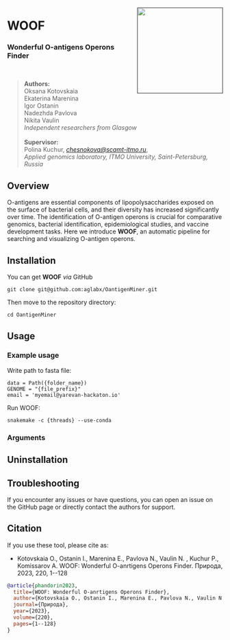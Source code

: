 
<a href=""><img src="img/woof_logo.png" align="right" width="200" ></a>

# WOOF 


### Wonderful O-antigens Operons Finder

<br />

> **Authors:** <br />
Oksana Kotovskaia <br />
Ekaterina Marenina <br />
Igor Ostanin <br />
Nadezhda Pavlova <br />
Nikita Vaulin <br />
*Independent researchers from Glasgow* <br /><br />
**Supervisor:** <br />
Polina Kuchur, [*chesnokova@scamt-itmo.ru*](mailto:chesnokova@scamt-itmo.ru), <br /> *Applied genomics laboratory, ITMO University, Saint-Petersburg, Russia*

## Overview

O-antigens are essential components of lipopolysaccharides exposed on the surface of bacterial cells, and their diversity has increased significantly over time. The identification of O-antigen operons is crucial for comparative genomics, bacterial identification, epidemiological studies, and vaccine development tasks. Here we introduce **WOOF**, an automatic pipeline for searching and visualizing O-antigen operons.

 
## Installation

You can get **WOOF** *via* GitHub

```
git clone git@github.com:aglabx/OantigenMiner.git
```

Then move to the repository directory:

```
cd OantigenMiner
```

## Usage

### Example usage

Write path to fasta file:
```
data = Path({folder_name})
GENOME = "{file_prefix}"
email = 'myemail@yarevan-hackaton.io'
```
Run WOOF:
```
snakemake -c {threads} --use-conda
```


### Arguments


## Uninstallation


## Troubleshooting

If you encounter any issues or have questions, you can open an issue on the GitHub page or directly contact the authors for support.

## Citation

If you use these tool, please cite as:
- Kotovskaia O., Ostanin I., Marenina E., Pavlova N., Vaulin N. , Kuchur P., Komissarov A. WOOF: Wonderful O-anrtigens Operons Finder. Природа, 2023, 220, 1--128
```bibtex
@article{phandorin2023,
  title={WOOF: Wonderful O-anrtigens Operons Finder},
  author={Kotovskaia O., Ostanin I., Marenina E., Pavlova N., Vaulin N. , Kuchur P., Komissarov A.},
  journal={Природа},
  year={2023},
  volume={220},
  pages={1--128}
}
```

